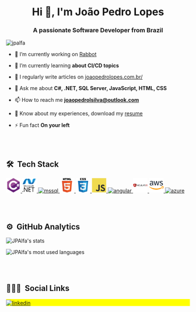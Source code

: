 <h1 align="center">Hi 👋, I'm João Pedro Lopes</h1>
<h3 align="center">A passionate Software Developer from Brazil</h3>

<p align="left"> <img src="https://komarev.com/ghpvc/?username=jpalfa&label=Profile%20views&color=0e75b6&style=flat" alt="jpalfa" /> </p>

- 🔭 I’m currently working on [Rabbot](https://rabbot.co/)

- 🌱 I’m currently learning **about CI/CD topics**

- 📝 I regularly write articles on [joaopedrolopes.com.br/](https://www.joaopedrolopes.com.br/)

- 💬 Ask me about **C#, .NET, SQL Server, JavaScript, HTML, CSS**

- 📫 How to reach me **joaopedrolsilva@outlook.com**

- 📄 Know about my experiences, download my [resume](https://drive.google.com/file/d/1fAWwApXqD6ma6nOni1OBzhzJgFmXlpD5/view?usp=sharing)

- ⚡ Fun fact **On your left**

<br><br>

## 🛠 &nbsp;Tech Stack

<p align="left"> <a href="https://www.w3schools.com/cs/" target="_blank" rel="noreferrer"> <img src="https://raw.githubusercontent.com/devicons/devicon/master/icons/csharp/csharp-original.svg" alt="csharp" width="40" height="40"/> </a>  <a href="https://dotnet.microsoft.com/" target="_blank" rel="noreferrer"> <img src="https://raw.githubusercontent.com/devicons/devicon/master/icons/dot-net/dot-net-original-wordmark.svg" alt="dotnet" width="40" height="40"/> </a> <a href="https://www.microsoft.com/en-us/sql-server" target="_blank" rel="noreferrer"> <img src="https://www.svgrepo.com/show/303229/microsoft-sql-server-logo.svg" alt="mssql" width="40" height="40"/> </a> <a href="https://www.w3.org/html/" target="_blank" rel="noreferrer"> <img src="https://raw.githubusercontent.com/devicons/devicon/master/icons/html5/html5-original-wordmark.svg" alt="html5" width="40" height="40"/> </a> <a href="https://www.w3schools.com/css/" target="_blank" rel="noreferrer"> <img src="https://raw.githubusercontent.com/devicons/devicon/master/icons/css3/css3-original-wordmark.svg" alt="css3" width="40" height="40"/> </a> <a href="https://developer.mozilla.org/en-US/docs/Web/JavaScript" target="_blank" rel="noreferrer"> <img src="https://raw.githubusercontent.com/devicons/devicon/master/icons/javascript/javascript-original.svg" alt="javascript" width="40" height="40"/> </a> <a href="https://angular.io" target="_blank" rel="noreferrer"> <img src="https://angular.io/assets/images/logos/angular/angular.svg" alt="angular" width="40" height="40"/> </a> <a href="https://angular.io" target="_blank" rel="noreferrer"> <img src="https://raw.githubusercontent.com/devicons/devicon/master/icons/angularjs/angularjs-original-wordmark.svg" alt="angularjs" width="40" height="40"/> </a> <a href="https://aws.amazon.com" target="_blank" rel="noreferrer"> <img src="https://raw.githubusercontent.com/devicons/devicon/master/icons/amazonwebservices/amazonwebservices-original-wordmark.svg" alt="aws" width="40" height="40"/> </a> <a href="https://azure.microsoft.com/en-in/" target="_blank" rel="noreferrer"> <img src="https://www.vectorlogo.zone/logos/microsoft_azure/microsoft_azure-icon.svg" alt="azure" width="40" height="40"/> </a> </p>

<br><br>

## ⚙️ &nbsp;GitHub Analytics

<p align="left">
<img width="530em" src="https://github-readme-stats.vercel.app/api/top-langs?username=jpalfa&show_icons=true&locale=en&layout=compact" alt="JPAlfa's stats"/>
</p>
<p align="left">
<img width="530em" src="https://github-readme-stats.vercel.app/api?username=jpalfa&show_icons=true&locale=en" alt="JPAlfa's most used languages"/>
</p>
<br><br>

## 👨🏽‍🦲 &nbsp;Social Links

<p align="left" style="background:yellow">
<a href="https://www.linkedin.com/in/jo%C3%A3o-pedro-da-cruz-silva-lopes-3a549711a/" target="_blank">
  <img align="center" src="https://img.shields.io/badge/-João Pedro Lopes-05122A?style=flat&logo=linkedin" alt="linkedin"/>
</a>
</p>

<!--
**JPAlfa/JPAlfa** is a ✨ _special_ ✨ repository because its `README.md` (this file) appears on your GitHub profile.

Here are some ideas to get you started:

- 🔭 I’m currently working on ...
- 🌱 I’m currently learning ...
- 👯 I’m looking to collaborate on ...
- 🤔 I’m looking for help with ...
- 💬 Ask me about ...
- 📫 How to reach me: ...
- 😄 Pronouns: ...

-->
